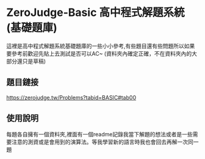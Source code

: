 # ZeroJudge-Basic 高中程式解題系統(基礎題庫)


這裡是高中程式解題系統基礎題庫的一些小小參考,有些題目還有些問題所以如果要參考前歡迎先貼上去測試是否可以AC~
(資料夾內確定正確，不在資料夾內的大部分還只是草稿)
## 題目鏈接

https://zerojudge.tw/Problems?tabid=BASIC#tab00

## 使用說明

每題各自擁有一個資料夾,裡面有一個readme記錄我當下解題的想法或者是一些需要注意的測資或是會用到的演算法。等我學習新的語言時我也會回去再解一次同一題
